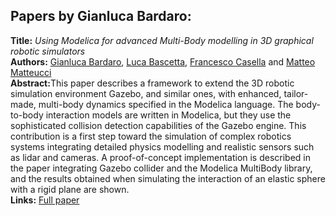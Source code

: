 <h2>Papers by Gianluca Bardaro:</h2>
<p>
<b>Title:</b> <i> Using Modelica for advanced Multi-Body modelling in 3D graphical robotic simulators </i> <br />
<b>Authors:</b> <a href="../authors/author_13.html">Gianluca Bardaro</a>, <a href="../authors/author_16.html">Luca Bascetta</a>, <a href="../authors/author_41.html">Francesco Casella</a> and <a href="../authors/author_174.html">Matteo Matteucci</a><br />
<b>Abstract:</b>This paper describes a framework to extend the 3D robotic simulation environment Gazebo, and similar ones, with enhanced, tailor-made, multi-body dynamics specified in the Modelica language. The body-to-body interaction models are written in Modelica, but they use the sophisticated collision detection capabilities of the Gazebo engine. This contribution is a first step toward the simulation of complex robotics systems integrating detailed physics modelling and realistic sensors such as lidar and cameras. A proof-of-concept implementation is described in the paper integrating Gazebo collider and the Modelica MultiBody library, and the results obtained when simulating the interaction of an elastic sphere with a rigid plane are shown.<br />
<b>Links:</b> <a href="../submissions/ecp17132887_BardaroBascettaCasellaMatteucci.pdf">Full paper</a></p>